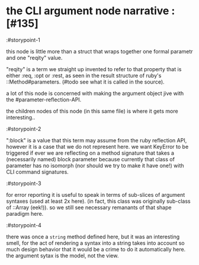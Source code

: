 # the CLI argument node narrative :[#135]

:#storypoint-1

this node is little more than a struct that wraps together one formal
parametr and one "reqity" value.

"reqity" is a term we straight up invented to refer to that property that is
either :req, :opt or :rest, as seen in the result structure of ruby's
::Method#parameters. (#todo see what it is called in the source).

a lot of this node is concerned with making the argument object jive with
the #parameter-reflection-API.

the children nodes of this node (in this same file) is where it gets more
interesting..


:#storypoint-2

":block" is a value that this term may assume from the ruby reflection API,
however it is a case that we do not represent here. we want KeyError to
be triggered if ever we are reflecting on a method signature that takes
a (necessarily named) block parameter because currently that class of
parameter has no isomorph (nor should we try to make it have one!) with
CLI command signatures.


:#storypoint-3

for error reporting it is useful to speak in terms of sub-slices of argument
syntaxes (used at least 2x here). (in fact, this class was originally
sub-class of ::Array (eek!)). so we still see necessary remanants of that
shape paradigm here.


:#storypoint-4

there was once a `string` method defined here, but it was an interesting
smell, for the act of rendering a syntax into a string takes into account
so much design behavior that it would be a crime to do it automatically
here. the argument sytax is the model, not the view.
